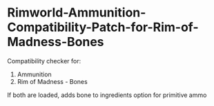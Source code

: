 # Rimworld-Ammunition-Compatibility-Patch-for-Rim-of-Madness-Bones

Compatibility checker for:
1. Ammunition
2. Rim of Madness - Bones

If both are loaded, adds bone to ingredients option for primitive ammo
